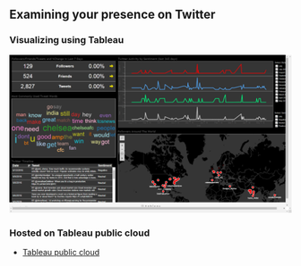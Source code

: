 ## Examining your presence on Twitter

### Visualizing using Tableau

![Twitter-Presence.png](Twitter-Presence.png)

### Hosted on Tableau public cloud

* [Tableau public cloud](https://public.tableau.com/profile/keyur.doshi#!/vizhome/Keyur_Doshi_Final_Project/TwitterDashboard)
